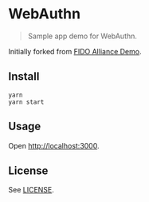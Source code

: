 # WebAuthn

> Sample app demo for WebAuthn.

Initially forked from [FIDO Alliance Demo](https://github.com/fido-alliance/webauthn-demo).

## Install

```shell
yarn
yarn start
```

## Usage

Open [http://localhost:3000](http://localhost:3000).

## License

See [LICENSE](./LICENSE).